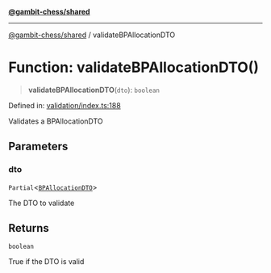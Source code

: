 [**@gambit-chess/shared**](../README.md)

***

[@gambit-chess/shared](../globals.md) / validateBPAllocationDTO

# Function: validateBPAllocationDTO()

> **validateBPAllocationDTO**(`dto`): `boolean`

Defined in: [validation/index.ts:188](https://github.com/cango91/gambit-chess/blob/d79bd73a9b1359341cbe89b368f1eb5b66a60564/shared/src/validation/index.ts#L188)

Validates a BPAllocationDTO

## Parameters

### dto

`Partial`\<[`BPAllocationDTO`](../interfaces/BPAllocationDTO.md)\>

The DTO to validate

## Returns

`boolean`

True if the DTO is valid
